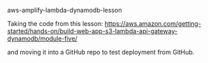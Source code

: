 aws-amplify-lambda-dynamodb-lesson

Taking the code from this lesson:
https://aws.amazon.com/getting-started/hands-on/build-web-app-s3-lambda-api-gateway-dynamodb/module-five/

and moving it into a GitHub repo to test deployment from GitHub.

